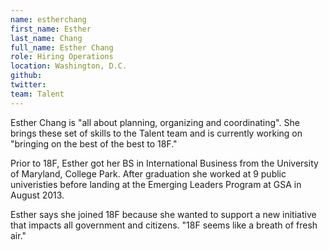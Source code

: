 ```yaml
---
name: estherchang
first_name: Esther
last_name: Chang
full_name: Esther Chang
role: Hiring Operations
location: Washington, D.C.
github:
twitter:
team: Talent
---
```


Esther Chang is "all about planning, organizing and coordinating". She brings these set of skills to the Talent team and is currently working on "bringing on the best of the best to 18F." 

Prior to 18F, Esther got her BS in International Business from the University of Maryland, College Park. After graduation she worked at 9 public univeristies before landing at the Emerging Leaders Program at GSA in August 2013. 

Esther says she joined 18F because she wanted to support a new initiative that impacts all government and citizens. "18F seems like a breath of fresh air." 

